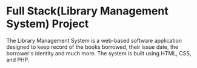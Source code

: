 # Full Stack(Library Management System) Project 
The Library Management System is a web-based software application designed to keep record of the books borrowed, their issue date, the borrower's identity and much more.
The system is built using HTML, CSS, and PHP.
